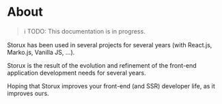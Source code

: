 # About

> ℹ️ TODO: This documentation is in progress.

Storux has been used in several projects for several years (with React.js, Marko.js, Vanilla JS, ...).

Storux is the result of the evolution and refinement of the front-end application development needs for several years.

Hoping that Storux improves your front-end (and SSR) developer life, as it improves ours.
